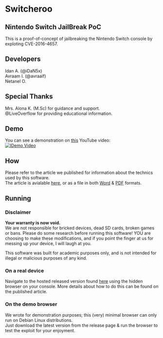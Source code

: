 # Switcheroo
## Nintendo Switch JailBreak PoC
This is a proof-of-concept of jailbreaking the Nintendo Switch console by exploting CVE-2016-4657.

## Developers
Idan A. (@iDaN5x)  
Avraam I. (@avraaif)  
Netanel O.  

## Special Thanks
Mrs. Alona K. (M.Sc) for guidance and support.  
@LiveOverflow for providing educational information.

## Demo
You can see a demonstration on [this](https://youtu.be/KDiXJ-Q4mkY) YouTube video:  
[![IDemo Video](https://img.youtube.com/vi/KDiXJ-Q4mkY/1.jpg)](https://www.youtube.com/watch?v=KDiXJ-Q4mkY)

## How
Please refer to the article we published for information about the technics used by this software.  
The article is avialable [here](https://github.com/iDaN5x/Switcheroo/wiki/Article), or as a file in both [Word](https://github.com/iDaN5x/Switcheroo/raw/master/Article.docx) & [PDF](https://github.com/iDaN5x/Switcheroo/raw/master/Article.pdf) formats.

## Running
### Disclaimer
**Your warranty is now void.**  
We are not responsible for bricked devices, dead SD cards, broken games or bans.
Please do some research before running this software! YOU are choosing to make 
these modifications, and if you point the finger at us for messing up your device, I will laugh at you.

This software was built for academic purposes only, and is not intended for illegal or malicious purposes of any kind.

### On a real device
Navigate to the hosted released version found [here](https://idan5x.github.io/Switcheroo/) using the hidden browser on your console.
More details about how to do this can be found on the published article.

### On the demo browser
We wrote for demonstration purposes; this (very) minimal browser can only run on Debian Linux distributions.  
Just download the latest version from the release page & run the browser to test the exploit for your enjoyment.
